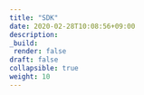 ```yaml
---
title: "SDK"
date: 2020-02-28T10:08:56+09:00
description:
_build:
 render: false 
draft: false
collapsible: true
weight: 10
---
```

